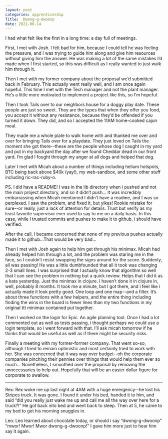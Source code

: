 ```yaml
---
layout: post 
categories: apprenticeship
Title:  Dwong-g-dwoonp
date: 2021-06-14
---
```


I had what felt like the first in a long time: a day full of meetings.

First, I met with Josh.  I felt bad for him, because I could tell he was feeling the pressure, and I was trying to guide him along and give him resources without giving him the answer.  He was making a lot of the same mistakes I’d made when I first started, so this was difficult as I really wanted to just walk him through it.

Then I met with my former company about the proposal we’d submitted back in February.  This actually went really well, and I am once again hopeful.  This time I met with the Tech manager and not the plant manager.  He’s a little more motivated to implement a project like this, so I’m hopeful.

Then I took Tails over to our neighbors house for a doggy play date.  These people are just so sweet.  They are the types that when they offer you food, you accept it without any resistance, because they’d be offended if you turned it down.  They did, and so I accepted the 11AM home-cooked cajun meal.

They made me a whole plate to walk home with and thanked me over and over for bringing Tails over for a playdate.  They just loved on Tails the moment she got there--these are the people whose dog I caught in my yard and put in my backyard the day after we found Cheddar dead in our front yard.  I’m glad I fought through my anger at all dogs and helped that dog.

Later I met with Micah about a number of things including helium hotspots, BTC being back above $40k (yay!), my web-sandbox, and some other stuff including ric-rac-ruby-o.

PS. I did have a README!  I was in the lib directory when i pushed and not the main project directory, and so it didn’t push...  It was incredibly embarrassing when Micah mentioned I didn’t have a readme, and I was so perplexed.  I saw the problem, and fixed it, but yikes!  Rookie mistake for sure--or really, just a lack of attention for details.  Trust but verify as my least favorite supervisor ever used to say to me on a daily basis.  In this case, while I trusted commits and pushes to make it to github, i should have verified.

After the call, I became concerned that none of my previous pushes actually made it to github...That would be very bad...

Then I met with Josh again to help him get through his minimax.  Micah had already helped him through a lot, and the problem was staring me in the face, so I couldn’t resist swapping the signs around for the score.  Suddenly, all was passing!  He was a little dumbfounded that all it took was changing 2-3 small lines.  I was surprised that I actually know that algorithm so well that I can see the problem in nothing but a quick review.  Helps that I did it as a kata yesterday.  Just the minimax in clojure.  I haven’t done it in clojure in, well, probably 8 months.  It took me a minute, but I got there, and i feel like i actually made it look pretty good.  One loop and one map--and a filter.  It’s about three functions with a few helpers, and the entire thing including finding the wins in the board is fewer lines than my two functions in my original ttt minimax contained put together.

Then I worked on the login for Epic.  An agile planning tool.  Once I had a lot commented out as well as tests passing, i thought perhaps we could use a login template, so i went forward with that.  I’ll ask micah tomorrow if he thinks that would be useful as well as if there might be security risks.

Finally a meeting with my former-former company.  That went so-so, although I tried to remain optimistic and most certainly tried to work with her.  She was concerned that it was way over budget--oh the corporate companies pinching their pennies over things that would help them ever so much…  Nonetheless, I smoothed over the proposal by removing the unnecessaries to help out.  Hopefully that will be an easier dollar figure for corporate to swallow.

---

Rex:
Rex woke me up last night at 4AM with a huge emergency--he lost his Stripes truck.  It was gone.  I found it under his bed, handed it to him, and said “did you really just wake me up and call me all the way over here for a truck?!”  He got back into bed and went back to sleep.  Then at 5, he came to my bed to get his morning snuggles in.

Leo:
Leo learned about chocolate today, or should i say “dwong-g-dwoonp”  “mwor!  Mwor!  Mwor dwong-g-dwoonp!”  I gave him more just to hear him say it again.
